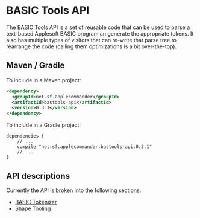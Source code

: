 # BASIC Tools API

The BASIC Tools API is a set of reusable code that can be used to parse a text-based Applesoft BASIC program an generate the appropriate tokens.  It also has multiple types of visitors that can re-write that parse tree to rearrange the code (calling them optimizations is a bit over-the-top).

## Maven / Gradle

To include in a Maven project:

```xml
<dependency>
  <groupId>net.sf.applecommander</groupId>
  <artifactId>bastools-api</artifactId>
  <version>0.3.1</version>
</dependency>
```

To include in a Gradle project:

```
dependencies {
    // ...
    compile "net.sf.applecommander:bastools-api:0.3.1"
    // ...
}
```

## API descriptions

Currently the API is broken into the following sections:

* [BASIC Tokenizer](README-TOKENIZER.md)
* [Shape Tooling](README-SHAPES.md)
